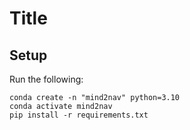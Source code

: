 # Title

## Setup

Run the following:
```
conda create -n "mind2nav" python=3.10
conda activate mind2nav
pip install -r requirements.txt
```